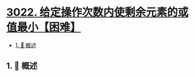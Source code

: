 # [3022. 给定操作次数内使剩余元素的或值最小【困难】](https://github.com/Tdahuyou/TNotes.leetcode/tree/main/notes/3022.%20%E7%BB%99%E5%AE%9A%E6%93%8D%E4%BD%9C%E6%AC%A1%E6%95%B0%E5%86%85%E4%BD%BF%E5%89%A9%E4%BD%99%E5%85%83%E7%B4%A0%E7%9A%84%E6%88%96%E5%80%BC%E6%9C%80%E5%B0%8F%E3%80%90%E5%9B%B0%E9%9A%BE%E3%80%91)

<!-- region:toc -->

- [1. 📝 概述](#1--概述)

<!-- endregion:toc -->

## 1. 📝 概述
